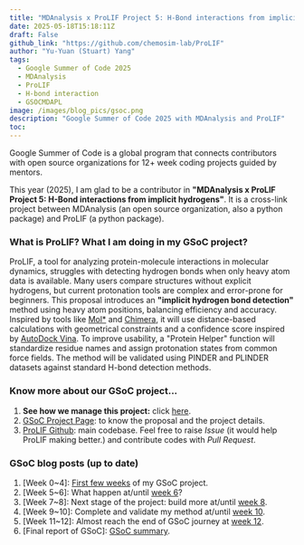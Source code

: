 ```yaml
---
title: "MDAnalysis x ProLIF Project 5: H-Bond interactions from implicit hydrogens"
date: 2025-05-18T15:18:11Z
draft: False
github_link: "https://github.com/chemosim-lab/ProLIF"
author: "Yu-Yuan (Stuart) Yang"
tags:
  - Google Summer of Code 2025
  - MDAnalysis
  - ProLIF
  - H-bond interaction
  - GSOCMDAPL
image: /images/blog_pics/gsoc.png
description: "Google Summer of Code 2025 with MDAnalysis and ProLIF"
toc: 
---
```


Google Summer of Code is a global program that connects contributors with open source organizations for 12+ week coding projects guided by mentors.

This year (2025), I am glad to be a contributor in 
**"MDAnalysis x ProLIF Project 5: H-Bond interactions from implicit hydrogens"**. It is a cross-link project between MDAnalysis (an open source organization, also a python package) and ProLIF (a python package).

### What is ProLIF? What I am doing in my GSoC project?
ProLIF, a tool for analyzing protein-molecule interactions in molecular dynamics, struggles with detecting hydrogen bonds when only heavy atom data is available. Many users compare structures without explicit hydrogens, but current protonation tools are complex and error-prone for beginners. This proposal introduces an **"implicit hydrogen bond detection"** method using heavy atom positions, balancing efficiency and accuracy. Inspired by tools like [Mol*](https://molstar.org/) and [Chimera](https://www.cgl.ucsf.edu/chimera/), it will use distance-based calculations with geometrical constraints and a confidence score inspired by [AutoDock Vina](https://vina.scripps.edu/). To improve usability, a "Protein Helper" function will standardize residue names and assign protonation states from common force fields. The method will be validated using PINDER and PLINDER datasets against standard H-bond detection methods.


### Know more about our GSoC project...
1. **See how we manage this project:** click [here](https://github.com/yuyuan871111/GSoC2025_Hbond_PM).
2. [GSoC Project Page](https://summerofcode.withgoogle.com/programs/2025/projects/5Otkx8vp): to know the proposal and the project details.
3. [ProLIF Github](https://github.com/chemosim-lab/ProLIF): main codebase. Feel free to raise *Issue* (it would help ProLIF making better.) and contribute codes with *Pull Request*.


### GSoC blog posts (up to date)
1. [Week 0~4]: [First few weeks](/blogs/gsoc-week-4) of my GSoC project.   
2. [Week 5~6]: What happen at/until [week 6](/blogs/gsoc-week-6)?   
3. [Week 7~8]: Next stage of the project: build more at/until [week 8](/blogs/gsoc-week-8).   
4. [Week 9~10]: Complete and validate my method at/until [week 10](/blogs/gsoc-week-10).  
5. [Week 11~12]: Almost reach the end of GSoC journey at [week 12](/blogs/gsoc-week-12).  
6. [Final report of GSoC]: [GSoC summary](/blogs/gsoc-summary).   